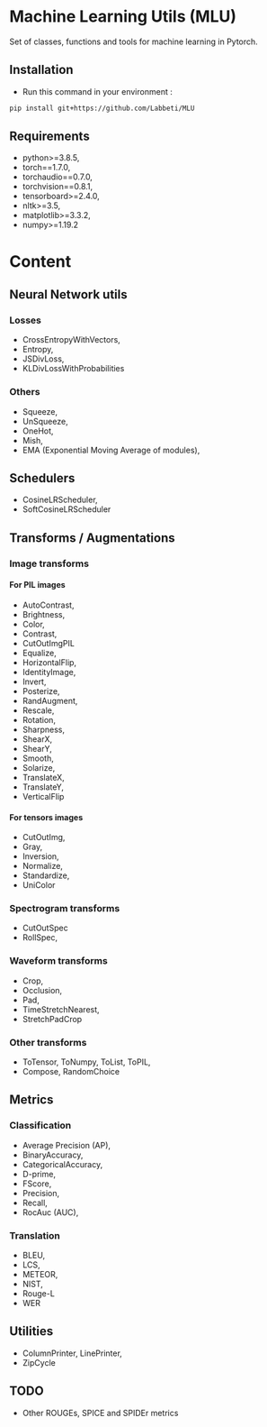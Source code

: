 # Machine Learning Utils (MLU)

Set of classes, functions and tools for machine learning in Pytorch.

## Installation
- Run this command in your environment :
```bash
pip install git+https://github.com/Labbeti/MLU
```

## Requirements
- python>=3.8.5,
- torch==1.7.0,
- torchaudio==0.7.0, 
- torchvision==0.8.1,
- tensorboard>=2.4.0,
- nltk>=3.5,
- matplotlib>=3.3.2,
- numpy>=1.19.2

# Content
## Neural Network utils
### Losses
- CrossEntropyWithVectors,
- Entropy,
- JSDivLoss,
- KLDivLossWithProbabilities

### Others
- Squeeze,
- UnSqueeze,
- OneHot,
- Mish,
- EMA (Exponential Moving Average of modules),

## Schedulers
- CosineLRScheduler,
- SoftCosineLRScheduler

## Transforms / Augmentations
### Image transforms
#### For PIL images
- AutoContrast,
- Brightness,
- Color,
- Contrast,
- CutOutImgPIL  
- Equalize,
- HorizontalFlip,
- IdentityImage,
- Invert,
- Posterize,
- RandAugment,
- Rescale,
- Rotation,
- Sharpness,
- ShearX,
- ShearY,
- Smooth,
- Solarize,
- TranslateX,
- TranslateY,
- VerticalFlip

#### For tensors images
- CutOutImg,
- Gray,
- Inversion,
- Normalize,
- Standardize,
- UniColor

### Spectrogram transforms
- CutOutSpec
- RollSpec,

### Waveform transforms
- Crop,
- Occlusion,
- Pad,
- TimeStretchNearest,
- StretchPadCrop

### Other transforms
- ToTensor, ToNumpy, ToList, ToPIL,
- Compose, RandomChoice

## Metrics
### Classification
- Average Precision (AP),
- BinaryAccuracy,  
- CategoricalAccuracy,
- D-prime,
- FScore,
- Precision,
- Recall,
- RocAuc (AUC),

### Translation
- BLEU,
- LCS,
- METEOR,
- NIST,
- Rouge-L  
- WER

## Utilities
- ColumnPrinter, LinePrinter,
- ZipCycle

## TODO
- Other ROUGEs, SPICE and SPIDEr metrics
